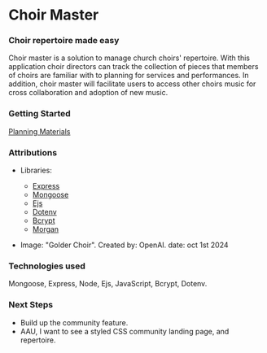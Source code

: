 # Choir Master
### Choir repertoire made easy

Choir master is a solution to manage church choirs' repertoire. With this application choir directors can track the collection of pieces that members of choirs are familiar with to planning for services and performances. In addition, choir master will facilitate users to access other choirs music for cross collaboration and adoption of new music.

### Getting Started



[Planning Materials](https://trello.com/b/gtIvFv37/choir-master)


### Attributions

* Libraries:
    * [Express](https://www.npmjs.com/package/express)
    * [Mongoose](https://www.npmjs.com/package/mongoose)
    * [Ejs](https://www.npmjs.com/package/ejs)
    * [Dotenv](https://www.npmjs.com/package/dotenv)
    * [Bcrypt](https://www.npmjs.com/package/bcrypt)
    * [Morgan](https://www.npmjs.com/package/morgan)

* Image: "Golder Choir". 
    Created by: OpenAI.
    date: oct 1st 2024

### Technologies used

Mongoose, Express, Node, Ejs, JavaScript, Bcrypt, Dotenv. 

### Next Steps
* Build up the community feature.
* AAU, I want to see a styled CSS community landing page, and repertoire.